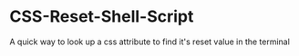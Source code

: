 # CSS-Reset-Shell-Script
A quick way to look up a css attribute to find it's reset value in the terminal

